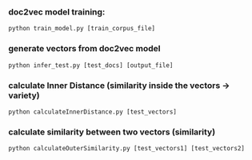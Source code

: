 ### doc2vec model training:
```
python train_model.py [train_corpus_file]
```

### generate vectors from doc2vec model
```
python infer_test.py [test_docs] [output_file]
```

### calculate Inner Distance (similarity inside the vectors -> variety)
```
python calculateInnerDistance.py [test_vectors]
```

### calculate similarity between two vectors (similarity)
```
python calculateOuterSimilarity.py [test_vectors1] [test_vectors2]
```
